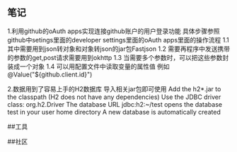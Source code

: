 ## 笔记
1.利用github的oAuth apps实现连接github账户的用户登录功能
具体步骤参照github中setings里面的developer settings里面的oAuth apps里面的操作流程
1.1 其中需要用到json转对象和对象转json的jar包Fastjson
1.2 需要再程序中发送携带的参数的get,post请求需要用到okhttp 
1.3 当需要多个参数时，可以把这些参数封装成一个对象
1.4 可以用配置文件中读取变量的属性值  例如 @Value("${github.client.id}")

2.数据用到了容易上手的H2数据库 导入相关jar包即可使用
Add the h2*.jar to the classpath (H2 does not have any dependencies)
Use the JDBC driver class: org.h2.Driver
The database URL jdbc:h2:~/test opens the database test in your user home directory
A new database is automatically created

##工具

##社区